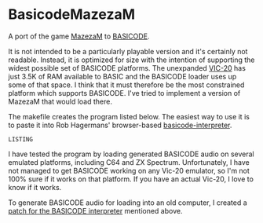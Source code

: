 # BasicodeMazezaM

A port of the game [MazezaM](https://sites.google.com/site/malcolmsprojects/mazezam-home-page) to [BASICODE](https://en.wikipedia.org/wiki/BASICODE).

It is not intended to be a particularly playable version and it's certainly not readable.
Instead, it is optimized for size with the intention of supporting the widest possible set of BASICODE platforms.
The unexpanded [VIC-20](https://en.wikipedia.org/wiki/Commodore_VIC-20) has just 3.5K of RAM available to BASIC and the BASICODE loader uses up some of that space. I think that it must therefore be the most constrained platform which supports BASICODE. I've tried to implement a version of MazezaM that would load there.

The makefile creates the program listed below. The easiest way to use it is to paste it into Rob Hagermans' browser-based [basicode-interpreter](https://robhagemans.github.io/basicode/#listing).

```
LISTING
```
I have tested the program by loading generated BASICODE audio on several emulated platforms, including C64 and ZX Spectrum. Unfortunately, I have not managed to get BASICODE working on any Vic-20 emulator, so I'm not 100% sure if it works on that platform. If you have an actual Vic-20, I love to know if it works. 

To generate BASICODE audio for loading into an old computer, I created a [patch for the BASICODE interpreter](https://github.com/robhagemans/basicode-interpreter/pull/45) mentioned above.